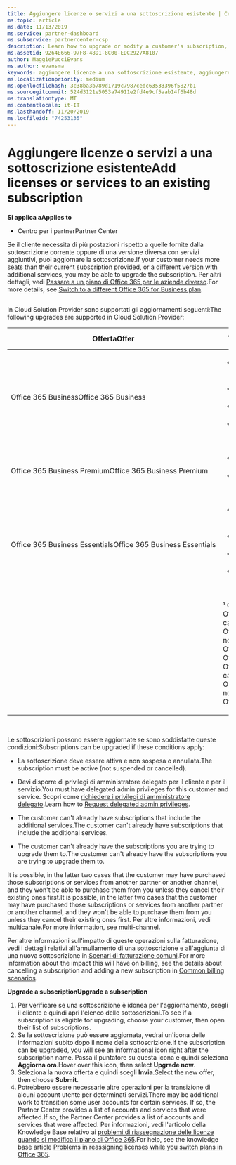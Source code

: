 ```yaml
---
title: Aggiungere licenze o servizi a una sottoscrizione esistente | Centro
ms.topic: article
ms.date: 11/13/2019
ms.service: partner-dashboard
ms.subservice: partnercenter-csp
description: Learn how to upgrade or modify a customer's subscription, such as adding more licenses or seats or moving to a different version with other services.
ms.assetid: 9264E666-97F8-48D1-8C00-EDC2927A8107
author: MaggiePucciEvans
ms.author: evansma
keywords: aggiungere licenze a una sottoscrizione esistente, aggiungere postazioni a una sottoscrizione esistente, modificare una sottoscrizione, cambiare una sottoscrizione, acquistare ulteriori licenze per un cliente
ms.localizationpriority: medium
ms.openlocfilehash: 3c38ba3b789d1719c7987cedc63533396f5827b1
ms.sourcegitcommit: 524d3121e5053a74911e2fd4e9cf5aab14f6b48d
ms.translationtype: MT
ms.contentlocale: it-IT
ms.lasthandoff: 11/20/2019
ms.locfileid: "74253135"
---
```

# <a name="add-licenses-or-services-to-an-existing-subscription"></a><span data-ttu-id="0d4aa-104">Aggiungere licenze o servizi a una sottoscrizione esistente</span><span class="sxs-lookup"><span data-stu-id="0d4aa-104">Add licenses or services to an existing subscription</span></span>

<span data-ttu-id="0d4aa-105">**Si applica a**</span><span class="sxs-lookup"><span data-stu-id="0d4aa-105">**Applies to**</span></span>

-  <span data-ttu-id="0d4aa-106">Centro per i partner</span><span class="sxs-lookup"><span data-stu-id="0d4aa-106">Partner Center</span></span>

<span data-ttu-id="0d4aa-107">Se il cliente necessita di più postazioni rispetto a quelle fornite dalla sottoscrizione corrente oppure di una versione diversa con servizi aggiuntivi, puoi aggiornare la sottoscrizione.</span><span class="sxs-lookup"><span data-stu-id="0d4aa-107">If your customer needs more seats than their current subscription provided, or a different version with additional services, you may be able to upgrade the subscription.</span></span> <span data-ttu-id="0d4aa-108">Per altri dettagli, vedi [Passare a un piano di Office 365 per le aziende diverso](https://go.microsoft.com/fwlink/p/?LinkId=723577).</span><span class="sxs-lookup"><span data-stu-id="0d4aa-108">For more details, see [Switch to a different Office 365 for Business plan](https://go.microsoft.com/fwlink/p/?LinkId=723577).</span></span>

## <a href="" id="upgradesubscription"></a>


<span data-ttu-id="0d4aa-109">In Cloud Solution Provider sono supportati gli aggiornamenti seguenti:</span><span class="sxs-lookup"><span data-stu-id="0d4aa-109">The following upgrades are supported in Cloud Solution Provider:</span></span>

<table>
<colgroup>
<col width="50%" />
<col width="50%" />
</colgroup>
<thead>
<tr class="header">
<th><span data-ttu-id="0d4aa-110">Offerta</span><span class="sxs-lookup"><span data-stu-id="0d4aa-110">Offer</span></span></th>
<th><span data-ttu-id="0d4aa-111">Aggiornamenti possibili</span><span class="sxs-lookup"><span data-stu-id="0d4aa-111">Possible upgrades</span></span></th>
</tr>
</thead>
<tbody>
<tr class="odd">
<td><span data-ttu-id="0d4aa-112">Office 365 Business</span><span class="sxs-lookup"><span data-stu-id="0d4aa-112">Office 365 Business</span></span></td>
<td><ul>
<li><span data-ttu-id="0d4aa-113">Office 365 Business Premium¹</span><span class="sxs-lookup"><span data-stu-id="0d4aa-113">Office 365 Business Premium¹</span></span></li>
<li><span data-ttu-id="0d4aa-114">Office 365 ProPlus</span><span class="sxs-lookup"><span data-stu-id="0d4aa-114">Office 365 ProPlus</span></span></li>
<li><span data-ttu-id="0d4aa-115">Office 365 Enterprise E3</span><span class="sxs-lookup"><span data-stu-id="0d4aa-115">Office 365 Enterprise E3</span></span></li>
<li><span data-ttu-id="0d4aa-116">Office 365 Enterprise E5</span><span class="sxs-lookup"><span data-stu-id="0d4aa-116">Office 365 Enterprise E5</span></span></li>
</ul></td>
</tr>
<tr class="even">
<td><span data-ttu-id="0d4aa-117">Office 365 Business Premium</span><span class="sxs-lookup"><span data-stu-id="0d4aa-117">Office 365 Business Premium</span></span></td>
<td><ul>
<li><span data-ttu-id="0d4aa-118">Office 365 Enterprise E3</span><span class="sxs-lookup"><span data-stu-id="0d4aa-118">Office 365 Enterprise E3</span></span></li>
<li><span data-ttu-id="0d4aa-119">Office 365 Enterprise E5</span><span class="sxs-lookup"><span data-stu-id="0d4aa-119">Office 365 Enterprise E5</span></span></li>
</ul></td>
</tr>
<tr class="odd">
<td><span data-ttu-id="0d4aa-120">Office 365 Business Essentials</span><span class="sxs-lookup"><span data-stu-id="0d4aa-120">Office 365 Business Essentials</span></span></td>
<td><ul>
<li><span data-ttu-id="0d4aa-121">Office 365 Business Premium¹</span><span class="sxs-lookup"><span data-stu-id="0d4aa-121">Office 365 Business Premium¹</span></span></li>
<li><span data-ttu-id="0d4aa-122">Office 365 Enterprise E1</span><span class="sxs-lookup"><span data-stu-id="0d4aa-122">Office 365 Enterprise E1</span></span></li>
<li><span data-ttu-id="0d4aa-123">Office 365 Enterprise E3</span><span class="sxs-lookup"><span data-stu-id="0d4aa-123">Office 365 Enterprise E3</span></span></li>
<li><span data-ttu-id="0d4aa-124">Office 365 Enterprise E5</span><span class="sxs-lookup"><span data-stu-id="0d4aa-124">Office 365 Enterprise E5</span></span></li>
</ul></td>
</tr>
<tr class="even">
<td></td>
<td><p><span data-ttu-id="0d4aa-125">¹ Office 365 Business India and Office 365 Business Essentials India can be upgraded to Office 365 Business Premium India, not to Office 365 Business Premium.</span><span class="sxs-lookup"><span data-stu-id="0d4aa-125">¹ Office 365 Business India and Office 365 Business Essentials India can be upgraded to Office 365 Business Premium India, not to Office 365 Business Premium.</span></span></p></td>
</tr>
</tbody>
</table>

 

<span data-ttu-id="0d4aa-126">Le sottoscrizioni possono essere aggiornate se sono soddisfatte queste condizioni:</span><span class="sxs-lookup"><span data-stu-id="0d4aa-126">Subscriptions can be upgraded if these conditions apply:</span></span>

-   <span data-ttu-id="0d4aa-127">La sottoscrizione deve essere attiva e non sospesa o annullata.</span><span class="sxs-lookup"><span data-stu-id="0d4aa-127">The subscription must be active (not suspended or cancelled).</span></span>

-   <span data-ttu-id="0d4aa-128">Devi disporre di privilegi di amministratore delegato per il cliente e per il servizio.</span><span class="sxs-lookup"><span data-stu-id="0d4aa-128">You must have delegated admin privileges for this customer and service.</span></span> <span data-ttu-id="0d4aa-129">Scopri come [richiedere i privilegi di amministratore delegato](request-a-relationship-with-a-customer.md).</span><span class="sxs-lookup"><span data-stu-id="0d4aa-129">Learn how to [Request delegated admin privileges](request-a-relationship-with-a-customer.md).</span></span>

-   <span data-ttu-id="0d4aa-130">The customer can't already have subscriptions that include the additional services.</span><span class="sxs-lookup"><span data-stu-id="0d4aa-130">The customer can't already have subscriptions that include the additional services.</span></span>

-   <span data-ttu-id="0d4aa-131">The customer can't already have the subscriptions you are trying to upgrade them to.</span><span class="sxs-lookup"><span data-stu-id="0d4aa-131">The customer can't already have the subscriptions you are trying to upgrade them to.</span></span>

<span data-ttu-id="0d4aa-132">It is possible, in the latter two cases that the customer may have purchased those subscriptions or services from another partner or another channel, and they won't be able to purchase them from you unless they cancel their existing ones first.</span><span class="sxs-lookup"><span data-stu-id="0d4aa-132">It is possible, in the latter two cases that the customer may have purchased those subscriptions or services from another partner or another channel, and they won't be able to purchase them from you unless they cancel their existing ones first.</span></span> <span data-ttu-id="0d4aa-133">Per altre informazioni, vedi [multicanale](multichannel.md).</span><span class="sxs-lookup"><span data-stu-id="0d4aa-133">For more information, see [multi-channel](multichannel.md).</span></span>

<span data-ttu-id="0d4aa-134">Per altre informazioni sull'impatto di queste operazioni sulla fatturazione, vedi i dettagli relativi all'annullamento di una sottoscrizione e all'aggiunta di una nuova sottoscrizione in [Scenari di fatturazione comuni](common-billing-scenarios.md).</span><span class="sxs-lookup"><span data-stu-id="0d4aa-134">For more information about the impact this will have on billing, see the details about cancelling a subscription and adding a new subscription in [Common billing scenarios](common-billing-scenarios.md).</span></span>

<span data-ttu-id="0d4aa-135">**Upgrade a subscription**</span><span class="sxs-lookup"><span data-stu-id="0d4aa-135">**Upgrade a subscription**</span></span>

1.  <span data-ttu-id="0d4aa-136">Per verificare se una sottoscrizione è idonea per l'aggiornamento, scegli il cliente e quindi apri l'elenco delle sottoscrizioni.</span><span class="sxs-lookup"><span data-stu-id="0d4aa-136">To see if a subscription is eligible for upgrading, choose your customer, then open their list of subscriptions.</span></span>
2.  <span data-ttu-id="0d4aa-137">Se la sottoscrizione può essere aggiornata, vedrai un'icona delle informazioni subito dopo il nome della sottoscrizione.</span><span class="sxs-lookup"><span data-stu-id="0d4aa-137">If the subscription can be upgraded, you will see an informational icon right after the subscription name.</span></span> <span data-ttu-id="0d4aa-138">Passa il puntatore su questa icona e quindi seleziona **Aggiorna ora**.</span><span class="sxs-lookup"><span data-stu-id="0d4aa-138">Hover over this icon, then select **Upgrade now**.</span></span>
3.  <span data-ttu-id="0d4aa-139">Seleziona la nuova offerta e quindi scegli **Invia**.</span><span class="sxs-lookup"><span data-stu-id="0d4aa-139">Select the new offer, then choose **Submit**.</span></span>
4.  <span data-ttu-id="0d4aa-140">Potrebbero essere necessarie altre operazioni per la transizione di alcuni account utente per determinati servizi.</span><span class="sxs-lookup"><span data-stu-id="0d4aa-140">There may be additional work to transition some user accounts for certain services.</span></span> <span data-ttu-id="0d4aa-141">If so, the Partner Center provides a list of accounts and services that were affected.</span><span class="sxs-lookup"><span data-stu-id="0d4aa-141">If so, the Partner Center provides a list of accounts and services that were affected.</span></span> <span data-ttu-id="0d4aa-142">Per informazioni, vedi l'articolo della Knowledge Base relativo ai [problemi di riassegnazione delle licenze quando si modifica il piano di Office 365](https://go.microsoft.com/fwlink/p/?LinkId=723576).</span><span class="sxs-lookup"><span data-stu-id="0d4aa-142">For help, see the knowledge base article [Problems in reassigning licenses while you switch plans in Office 365](https://go.microsoft.com/fwlink/p/?LinkId=723576).</span></span>

 

 



